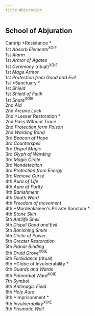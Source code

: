 ```yaml
---
title:Abjuration
---
```


## School of Abjuration

Cantrip *Resistance *  
1st *Absorb Elements*<sup>XGtE</sup>  
1st *Alarm*  
1st *Armor of Agates*  
1st *Ceremony* (ritual)<sup>XGtE</sup>  
1st *Mage Armor*  
1st *Protection from Good and Evil*  
1st *Sanctuary *  
1st *Shield*  
1st *Shield of Faith*  
1st *Snare*<sup>XGtE</sup>  
2nd *Aid*  
2nd *Arcane Lock*  
2nd *Lesser Restoration *  
2nd *Pass Without Trace*  
2nd *Protection form Poison*  
2nd *Warding Bond*  
3rd *Beacon of Hope*  
3rd *Counterspell*  
3rd *Dispel Magic*  
3rd *Glyph of Warding*  
3rd *Magic Circle*  
3rd *Nondetection*  
3rd *Protection from Energy*  
3rd *Remove Curse*  
4th *Aura of Life*  
4th *Aura of Purity*  
4th *Banishment*  
4th *Death Ward*  
4th *Freedom of movement*  
4th *Mordenkainen's Private Sanctum *  
4th *Stone Skin*  
5th *Antilife Shell*  
5th *Dispel Good and Evil*  
5th *Banishing Smite*  
5th *Circle of Power*  
5th *Greater Restoration*  
5th *Planar Binding*  
6th *Druid Grove*<sup>XGtE</sup>  
6th *Forbidance* (ritual)  
6th *Globe of Invulnerability *  
6th *Guards and Wards*  
6th *Primordial Ward*<sup>XGtE</sup>  
7th *Symbol*  
8th *Antimagic Field*  
8th *Holy Aura*  
9th *Imprisonment *  
9th *Invulnerability*<sup>XGtE</sup>  
9th *Prismatic Wall*  
